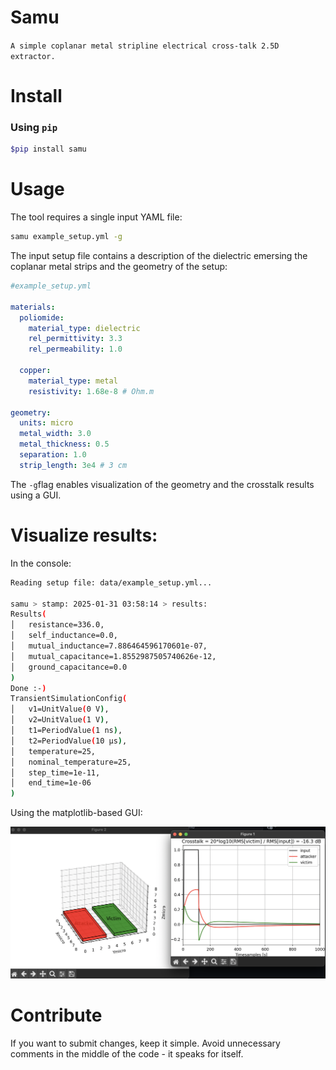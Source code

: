 # Samu

`A simple coplanar metal stripline electrical cross-talk 2.5D extractor.`

# Install

### Using `pip`

```sh 
$pip install samu
``` 

# Usage

The tool requires a single input YAML file:

```sh
samu example_setup.yml -g
```

The input setup file contains a description of the dielectric emersing the coplanar metal strips and the geometry of the setup:

```yaml
#example_setup.yml

materials:
  poliomide:
    material_type: dielectric
    rel_permittivity: 3.3
    rel_permeability: 1.0

  copper:
    material_type: metal
    resistivity: 1.68e-8 # Ohm.m

geometry:
  units: micro
  metal_width: 3.0
  metal_thickness: 0.5
  separation: 1.0
  strip_length: 3e4 # 3 cm
```

The `-g`flag enables visualization of the geometry and the crosstalk results using a GUI.

# Visualize results:

In the console:

```sh
Reading setup file: data/example_setup.yml...

samu > stamp: 2025-01-31 03:58:14 > results:
Results(
│   resistance=336.0,
│   self_inductance=0.0,
│   mutual_inductance=7.886464596170601e-07,
│   mutual_capacitance=1.8552987505740626e-12,
│   ground_capacitance=0.0
)
Done :-)
TransientSimulationConfig(
│   v1=UnitValue(0 V),
│   v2=UnitValue(1 V),
│   t1=PeriodValue(1 ns),
│   t2=PeriodValue(10 μs),
│   temperature=25,
│   nominal_temperature=25,
│   step_time=1e-11,
│   end_time=1e-06
)
```

Using the matplotlib-based GUI:

<div align=center>
  <img src="./data/example_gui.png"/>
</div>

# Contribute

If you want to submit changes, keep it simple. 
Avoid unnecessary comments in the middle of the code - it speaks for itself.
